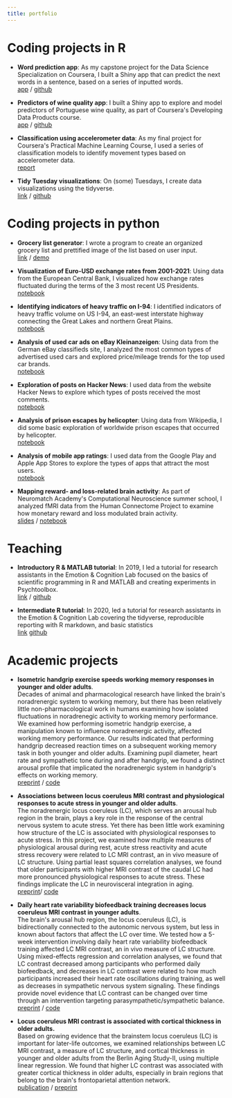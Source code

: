 ```yaml
---
title: portfolio
---
```


# Coding projects in R

- **Word prediction app**: As my capstone project for the Data Science Specialization on Coursera, I built a Shiny app that can predict the next words in a sentence, based on a series of inputted words.<br> [app](https://shelbybachman.shinyapps.io/Word-Prediction-App/) /  [github](https://github.com/shelbybachman/data-science-capstone)

- **Predictors of wine quality app**: I built a Shiny app to explore and model predictors of Portuguese wine quality, as part of Coursera's Developing Data Products course.<br>
[app](https://shelbybachman.shinyapps.io/predictors-of-wine-quality/) / [github](https://github.com/shelbybachman/developing-data-products-course)

- **Classification using accelerometer data**: As my final project for Coursera's Practical Machine Learning Course, I used a series of classification models to identify movement types based on accelerometer data.<br>
[report](https://shelbybachman.github.io/practical-machine-learning-course/final-project.html)

- **Tidy Tuesday visualizations**: On (some) Tuesdays, I create data visualizations using the tidyverse.<br>
[link](https://shelbybachman.github.io/tidy-tuesday/) / [github](https://github.com/shelbybachman/tidy-tuesday)


# Coding projects in python

- **Grocery list generator**: I wrote a program to create an organized grocery list and prettified image of the list based on user input.<br> [link](https://github.com/shelbybachman/grocery-list-generator) / [demo](https://youtu.be/T3yRK3ouw7g)

- **Visualization of Euro-USD exchange rates from 2001-2021**: Using data from the European Central Bank, I visualized how exchange rates fluctuated during the terms of the 3 most recent US Presidents.<br>
[notebook](https://github.com/shelbybachman/exchange-rates/blob/main/exchange-rates.ipynb)

- **Identifying indicators of heavy traffic on I-94**: I identified indicators of heavy traffic volume on US I-94, an east-west interstate highway connecting the Great Lakes and northern Great Plains.<br>
[notebook](https://github.com/shelbybachman/traffic-volume/blob/main/traffic-volume.ipynb)

- **Analysis of used car ads on eBay Kleinanzeigen**: Using data from the German eBay classifieds site, I analyzed the most common types of advertised used cars and explored price/mileage trends for the top used car brands.<br>
[notebook](https://github.com/shelbybachman/used-car-ads/blob/main/used-car-ads.ipynb)

- **Exploration of posts on Hacker News**: I used data from the website Hacker News to explore which types of posts received the most comments.<br>
[notebook](https://github.com/shelbybachman/hacker-news-posts/blob/main/hacker-news-posts.ipynb)

- **Analysis of prison escapes by helicopter**: Using data from Wikipedia, I did some basic exploration of worldwide prison escapes that occurred by helicopter.<br>
[notebook](https://github.com/shelbybachman/prison-escapes/blob/main/prison-escapes.ipynb)

- **Analysis of mobile app ratings**: I used data from the Google Play and Apple App Stores to explore the types of apps that attract the most users.<br>
[notebook](https://github.com/shelbybachman/app-ratings/blob/main/app-ratings.ipynb)

- **Mapping reward- and loss-related brain activity**: As part of Neuromatch Academy's Computational Neuroscience summer school, I analyzed fMRI data from the Human Connectome Project to examine how monetary reward and loss modulated brain activity.<br> [slides](https://github.com/shelbybachman/neuromatch-academy-2021/blob/d7920c979e919f2be8f1e6e192ed78b715b10781/nma-project-slides.pdf) / [notebook](https://github.com/shelbybachman/neuromatch-academy-2021/blob/d42f91d484d0c6091ac733740b3f8eec1035f35b/NMA_project.ipynb)


# Teaching

- **Introductory R & MATLAB tutorial**: In 2019, I led a tutorial for research assistants in the Emotion & Cognition Lab focused on the basics of scientific programming in R and MATLAB and creating experiments in Psychtoolbox.<br> [link](https://shelbybachman.github.io/RA-tutorial-2019/) / [github](https://github.com/shelbybachman/RA-tutorial-2019)

- **Intermediate R tutorial**: In 2020, led a tutorial for research assistants in the Emotion & Cognition Lab covering the tidyverse, reproducible reporting with R markdown, and basic statistics<br> [link](https://shelbybachman.github.io/RA-tutorial-2020/) [github](https://github.com/shelbybachman/RA-tutorial-2020)

# Academic projects

- **Isometric handgrip exercise speeds working memory responses in younger and older adults**.<br> Decades of animal and pharmacological research have linked the brain's noradrenergic system to working memory, but there has been relatively little non-pharmacological work in humans examining how isolated fluctuations in noradrenegic activity to working memory performance. We examined how performing isometric handgrip exercise, a manipulation known to influence noradrenergic activity, affected working memory performance. Our results indicated that performing handgrip decreased reaction times on a subsequent working memory task in both younger and older adults. Examining pupil diameter, heart rate and sympathetic tone during and after handgrip, we found a distinct arousal profile that implicated the noradrenergic system in handgrip's effects on working memory.<br>
[preprint](https://psyarxiv.com/2bpn3/) / [code](https://github.com/EmotionCognitionLab/handgrip-WM)

- **Associations between locus coeruleus MRI contrast and physiological responses to acute stress in younger and older adults**.<br> The noradrenergic locus coeruleus (LC), which serves an arousal hub region in the brain, plays a key role in the response of the central nervous system to acute stress. Yet there has been little work examining how structure of the LC is associated with physiological responses to acute stress. In this project, we examined how multiple measures of physiological arousal during rest, acute stress reactivity and acute stress recovery were related to LC MRI contrast, an in vivo measure of LC structure. Using partial least squares correlation analyses, we found that older participants with higher MRI contrast of the caudal LC had more pronounced physiological responses to acute stress. These findings implicate the LC in neurovisceral integration in aging.<br>
[preprint](https://www.biorxiv.org/content/10.1101/2022.03.12.484104v1)/ [code](https://github.com/EmotionCognitionLab/LC-arousal)

- **Daily heart rate variability biofeedback training decreases locus coeruleus MRI contrast in younger adults**.<br> The brain's arousal hub region, the locus coeruleus (LC), is bidirectionally connected to the autonomic nervous system, but less in known about factors that affect the LC over time. We tested how a 5-week intervention involving daily heart rate variability biofeedback training affected LC MRI contrast, an in vivo measure of LC structure. Using mixed-effects regression and correlation analyses, we found that LC contrast decreased among participants who performed daily biofeedback, and decreases in LC contrast were related to how much participants increased their heart rate oscillations during training, as well as decreases in sympathetic nervous system signaling. These findings provide novel evidence that LC contrast can be changed over time through an intervention targeting parasympathetic/sympathetic balance.<br>
[preprint](https://www.medrxiv.org/content/10.1101/2022.02.04.22270468v1) / [code](https://github.com/EmotionCognitionLab/HRV-LC)

- **Locus coeruleus MRI contrast is associated with cortical thickness in older adults.**<br> Based on growing evidence that the brainstem locus coeruleus (LC) is important for later-life outcomes, we examined relationships between LC MRI contrast, a measure of LC structure, and cortical thickness in younger and older adults from the Berlin Aging Study-II, using multiple linear regression. We found that higher LC contrast was associated with greater cortical thickness in older adults, especially in brain regions that belong to the brain's frontoparietal attention network.<br>
[publication](https://www.sciencedirect.com/science/article/pii/S0197458020304309?dgcid=coauthor) / [preprint](https://www.biorxiv.org/content/10.1101/2020.03.14.991596v2)